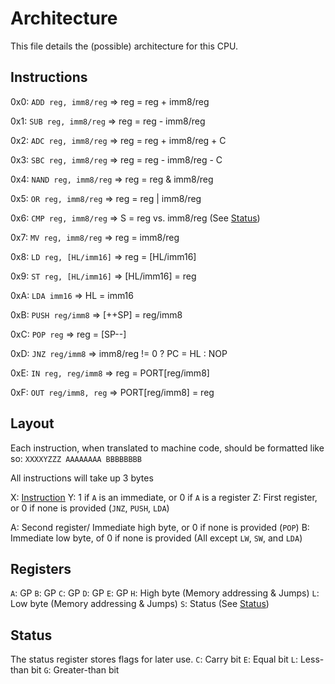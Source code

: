 # Architecture

This file details the (possible) architecture for this CPU.

## Instructions
0x0: `ADD reg, imm8/reg`  => reg = reg + imm8/reg

0x1: `SUB reg, imm8/reg`  => reg = reg - imm8/reg

0x2: `ADC reg, imm8/reg`  => reg = reg + imm8/reg + C

0x3: `SBC reg, imm8/reg`  => reg = reg - imm8/reg - C

0x4: `NAND reg, imm8/reg` => reg = reg & imm8/reg

0x5: `OR reg, imm8/reg`   => reg = reg | imm8/reg

0x6: `CMP reg, imm8/reg`  => S = reg vs. imm8/reg (See [Status](#status))

0x7: `MV reg, imm8/reg`   => reg = imm8/reg

0x8: `LD reg, [HL/imm16]` => reg = [HL/imm16] 

0x9: `ST reg, [HL/imm16]` => [HL/imm16] = reg

0xA: `LDA imm16`          => HL = imm16

0xB: `PUSH reg/imm8`      => [++SP] = reg/imm8

0xC: `POP reg`            => reg = [SP--]

0xD: `JNZ reg/imm8`       => imm8/reg != 0 ? PC = HL : NOP

0xE: `IN reg, reg/imm8`   => reg = PORT[reg/imm8]

0xF: `OUT reg/imm8, reg`  => PORT[reg/imm8] = reg 

## Layout
Each instruction, when translated to machine code, should be formatted like so: `XXXXYZZZ AAAAAAAA BBBBBBBB`

All instructions will take up 3 bytes

X: [Instruction](#instructions)
Y: 1 if `A` is an immediate, or 0 if `A` is a register
Z: First register, or 0 if none is provided (`JNZ`, `PUSH`, `LDA`)

A: Second register/ Immediate high byte, or 0 if none is provided (`POP`)
B: Immediate low byte, of 0 if none is provided (All except `LW`, `SW`, and `LDA`)

## Registers
`A`: GP
`B`: GP
`C`: GP
`D`: GP
`E`: GP
`H`: High byte (Memory addressing & Jumps)
`L`: Low byte (Memory addressing & Jumps)
`S`: Status (See [Status](#status))

## Status

The status register stores flags for later use.
`C`: Carry bit
`E`: Equal bit
`L`: Less-than bit
`G`: Greater-than bit
